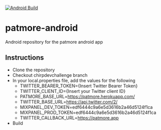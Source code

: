 
[![Android Build](https://github.com/jawnpaul/patmore-android/actions/workflows/android_build.yml/badge.svg)](https://github.com/jawnpaul/patmore-android/actions/workflows/android_build.yml)

# patmore-android
Android repository for the patmore android app

## Instructions
 - Clone the repository
 - Checkout chirpdevchallenge branch
 - In your local.properties file, add the values for the following
    * TWITTER_BEARER_TOKEN={Insert Twitter Bearer Token}
    * TWITTER_CLIENT_ID={Insert your Twitter client ID}
    * PATMORE_BASE_URL=https://patmore.herokuapp.com/
    * TWITTER_BASE_URL=https://api.twitter.com/2/
    * MIXPANEL_DEV_TOKEN=edf6444c9a6e5d3616b2a46d5124f1ca
    * MIXPANEL_PROD_TOKEN=edf6444c9a6e5d3616b2a46d5124f1ca
    * TWITTER_CALLBACK_URL=https://patmore.app
- Build
